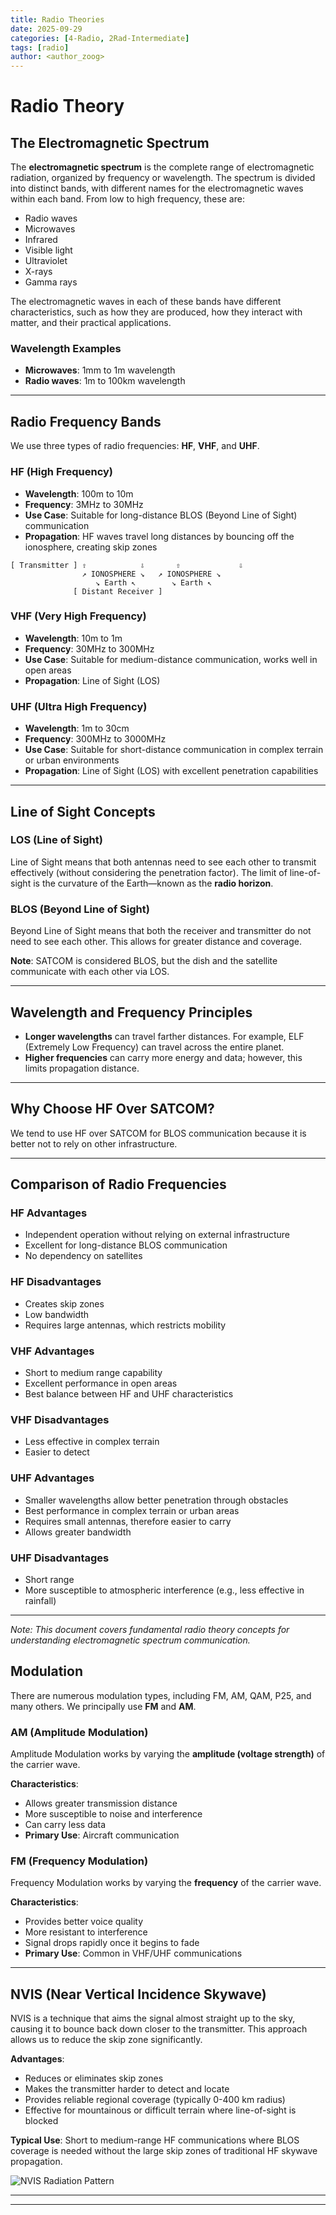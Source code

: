 ```yaml
---
title: Radio Theories
date: 2025-09-29
categories: [4-Radio, 2Rad-Intermediate]
tags: [radio]
author: <author_zoog>
---
```




# Radio Theory

## The Electromagnetic Spectrum

The **electromagnetic spectrum** is the complete range of electromagnetic radiation, organized by frequency or wavelength. The spectrum is divided into distinct bands, with different names for the electromagnetic waves within each band. From low to high frequency, these are:

- Radio waves
- Microwaves
- Infrared
- Visible light
- Ultraviolet
- X-rays
- Gamma rays

The electromagnetic waves in each of these bands have different characteristics, such as how they are produced, how they interact with matter, and their practical applications.

### Wavelength Examples

- **Microwaves**: 1mm to 1m wavelength
- **Radio waves**: 1m to 100km wavelength

---

## Radio Frequency Bands

We use three types of radio frequencies: **HF**, **VHF**, and **UHF**.

### HF (High Frequency)

- **Wavelength**: 100m to 10m
- **Frequency**: 3MHz to 30MHz
- **Use Case**: Suitable for long-distance BLOS (Beyond Line of Sight) communication
- **Propagation**: HF waves travel long distances by bouncing off the ionosphere, creating skip zones

```
[ Transmitter ] ⇧            ⇩       ⇧             ⇩
                ↗ IONOSPHERE ↘   ↗ IONOSPHERE ↘
                   ↘ Earth ↖        ↘ Earth ↖
              [ Distant Receiver ]
```

### VHF (Very High Frequency)

- **Wavelength**: 10m to 1m
- **Frequency**: 30MHz to 300MHz
- **Use Case**: Suitable for medium-distance communication, works well in open areas
- **Propagation**: Line of Sight (LOS)

### UHF (Ultra High Frequency)

- **Wavelength**: 1m to 30cm
- **Frequency**: 300MHz to 3000MHz
- **Use Case**: Suitable for short-distance communication in complex terrain or urban environments
- **Propagation**: Line of Sight (LOS) with excellent penetration capabilities

---

## Line of Sight Concepts

### LOS (Line of Sight)

Line of Sight means that both antennas need to see each other to transmit effectively (without considering the penetration factor). The limit of line-of-sight is the curvature of the Earth—known as the **radio horizon**.

### BLOS (Beyond Line of Sight)

Beyond Line of Sight means that both the receiver and transmitter do not need to see each other. This allows for greater distance and coverage.

**Note**: SATCOM is considered BLOS, but the dish and the satellite communicate with each other via LOS.

---

## Wavelength and Frequency Principles

- **Longer wavelengths** can travel farther distances. For example, ELF (Extremely Low Frequency) can travel across the entire planet.
- **Higher frequencies** can carry more energy and data; however, this limits propagation distance.

---

## Why Choose HF Over SATCOM?

We tend to use HF over SATCOM for BLOS communication because it is better not to rely on other infrastructure.

---

## Comparison of Radio Frequencies

### HF Advantages

- Independent operation without relying on external infrastructure
- Excellent for long-distance BLOS communication
- No dependency on satellites

### HF Disadvantages

- Creates skip zones
- Low bandwidth
- Requires large antennas, which restricts mobility

### VHF Advantages

- Short to medium range capability
- Excellent performance in open areas
- Best balance between HF and UHF characteristics

### VHF Disadvantages

- Less effective in complex terrain
- Easier to detect

### UHF Advantages

- Smaller wavelengths allow better penetration through obstacles
- Best performance in complex terrain or urban areas
- Requires small antennas, therefore easier to carry
- Allows greater bandwidth

### UHF Disadvantages

- Short range
- More susceptible to atmospheric interference (e.g., less effective in rainfall)

---

*Note: This document covers fundamental radio theory concepts for understanding electromagnetic spectrum communication.*


## Modulation

There are numerous modulation types, including FM, AM, QAM, P25, and many others. We principally use **FM** and **AM**.

### AM (Amplitude Modulation)

Amplitude Modulation works by varying the **amplitude (voltage strength)** of the carrier wave.

**Characteristics**:
- Allows greater transmission distance
- More susceptible to noise and interference
- Can carry less data
- **Primary Use**: Aircraft communication

### FM (Frequency Modulation)

Frequency Modulation works by varying the **frequency** of the carrier wave.

**Characteristics**:
- Provides better voice quality
- More resistant to interference
- Signal drops rapidly once it begins to fade
- **Primary Use**: Common in VHF/UHF communications

---

## NVIS (Near Vertical Incidence Skywave)

NVIS is a technique that aims the signal almost straight up to the sky, causing it to bounce back down closer to the transmitter. This approach allows us to reduce the skip zone significantly.

**Advantages**:
- Reduces or eliminates skip zones
- Makes the transmitter harder to detect and locate
- Provides reliable regional coverage (typically 0-400 km radius)
- Effective for mountainous or difficult terrain where line-of-sight is blocked

**Typical Use**: Short to medium-range HF communications where BLOS coverage is needed without the large skip zones of traditional HF skywave propagation.


![NVIS Radiation Pattern](https://upload.wikimedia.org/wikipedia/commons/thumb/2/26/NVIS_Radiation_Pattern.svg/1024px-NVIS_Radiation_Pattern.svg.png)

___

---